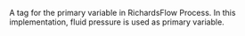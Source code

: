 A tag for the primary variable in RichardsFlow Process. In this implementation, fluid pressure is used as primary variable.
